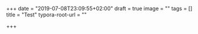 +++
date = "2019-07-08T23:09:55+02:00"
draft = true
image = ""
tags = []
title = "Test"
typora-root-url = ""

+++

